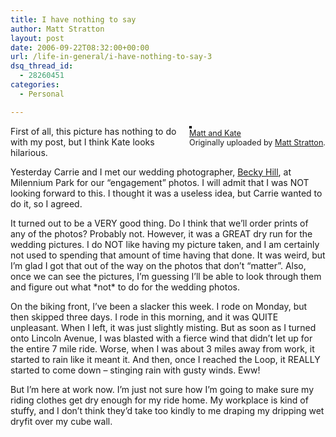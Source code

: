 ```yaml
---
title: I have nothing to say
author: Matt Stratton
layout: post
date: 2006-09-22T08:32:00+00:00
url: /life-in-general/i-have-nothing-to-say-3
dsq_thread_id:
  - 28260451
categories:
  - Personal

---
```

<div style="float:right;margin-left:10px;margin-bottom:10px;">
  <a href="https://www.flickr.com/photos/mugsy/242035106/" title="photo sharing"><img src="https://static.flickr.com/83/242035106_941bccaa60_m.jpg" alt="" style="border:solid 2px #000000;" /></a> <br /> <span style="font-size:.9em;margin-top:0;"> <a href="https://www.flickr.com/photos/mugsy/242035106/">Matt and Kate</a> <br /> Originally uploaded by <a href="https://www.flickr.com/people/mugsy/">Matt Stratton</a>. </span>
</div>

First of all, this picture has nothing to do with my post, but I think Kate looks hilarious. 

Yesterday Carrie and I met our wedding photographer, [Becky Hill][1], at Milennium Park for our &#8220;engagement&#8221; photos. I will admit that I was NOT looking forward to this. I thought it was a useless idea, but Carrie wanted to do it, so I agreed.

It turned out to be a VERY good thing. Do I think that we&#8217;ll order prints of any of the photos? Probably not. However, it was a GREAT dry run for the wedding pictures. I do NOT like having my picture taken, and I am certainly not used to spending that amount of time having that done. It was weird, but I&#8217;m glad I got that out of the way on the photos that don&#8217;t &#8220;matter&#8221;. Also, once we can see the pictures, I&#8217;m guessing I&#8217;ll be able to look through them and figure out what \*not\* to do for the wedding photos.

On the biking front, I&#8217;ve been a slacker this week. I rode on Monday, but then skipped three days. I rode in this morning, and it was QUITE unpleasant. When I left, it was just slightly misting. But as soon as I turned onto Lincoln Avenue, I was blasted with a fierce wind that didn&#8217;t let up for the entire 7 mile ride. Worse, when I was about 3 miles away from work, it started to rain like it meant it. And then, once I reached the Loop, it REALLY started to come down &#8211; stinging rain with gusty winds. Eww!

But I&#8217;m here at work now. I&#8217;m just not sure how I&#8217;m going to make sure my riding clothes get dry enough for my ride home. My workplace is kind of stuffy, and I don&#8217;t think they&#8217;d take too kindly to me draping my dripping wet dryfit over my cube wall.

 [1]: https://beckyhillphotography.com/